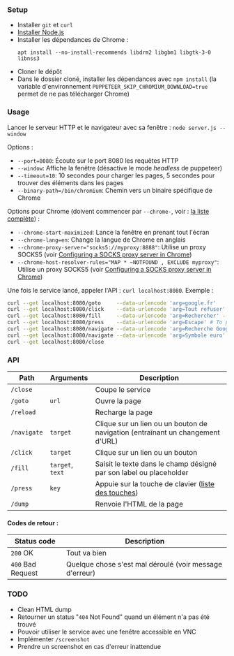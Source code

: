 ### Setup

-  Installer `git` et `curl`
-  [Installer Node.js](https://nodejs.org/en/download/package-manager)
-  Installer les dépendances de Chrome :
   ```
   apt install --no-install-recommends libdrm2 libgbm1 libgtk-3-0 libnss3
   ```
-  Cloner le dépôt
-  Dans le dossier cloné, installer les dépendances avec `npm install` (la variable d'environnement `PUPPETEER_SKIP_CHROMIUM_DOWNLOAD=true` permet de ne pas télécharger Chrome)

### Usage

Lancer le serveur HTTP et le navigateur avec sa fenêtre : `node server.js --window`

Options :

-  `--port=8080`: Écoute sur le port 8080 les requêtes HTTP
-  `--window`: Affiche la fenêtre (désactive le mode _headless_ de puppeteer)
-  `--timeout=10`: 10 secondes pour charger les pages, 5 secondes pour trouver des éléments dans les pages
-  `--binary-path=/bin/chromium`: Chemin vers un binaire spécifique de Chrome

Options pour Chrome (doivent commencer par `--chrome-`, voir : [la liste complète](https://peter.sh/experiments/chromium-command-line-switches)) :

-  `--chrome-start-maximized`: Lance la fenêtre en prenant tout l'écran
-  `--chrome-lang=en`: Change la langue de Chrome en anglais
-  `--chrome-proxy-server="socks5://myproxy:8888"`: Utilise un proxy SOCKS5 (voir [Configuring a SOCKS proxy server in Chrome](https://www.chromium.org/developers/design-documents/network-stack/socks-proxy/))
-  `--chrome-host-resolver-rules="MAP * ~NOTFOUND , EXCLUDE myproxy"`: Utilise un proxy SOCKS5 (voir [Configuring a SOCKS proxy server in Chrome](https://www.chromium.org/developers/design-documents/network-stack/socks-proxy/))

Une fois le service lancé, appeler l'API : `curl localhost:8080`. Exemple :

```bash
curl --get localhost:8080/goto     --data-urlencode 'arg=google.fr'
curl --get localhost:8080/click    --data-urlencode 'arg=Tout refuser'
curl --get localhost:8080/fill     --data-urlencode 'arg=Rechercher' --data-urlencode 'arg=€'
curl --get localhost:8080/press    --data-urlencode 'arg=Escape' # To prevent autocomplete from covering the search button
curl --get localhost:8080/navigate --data-urlencode 'arg=Recherche Google'
curl --get localhost:8080/navigate --data-urlencode 'arg=Symbole euro'
curl --get localhost:8080/close
```

### API

| Path        | Arguments        | Description                                                                                    |
| ----------- | ---------------- | ---------------------------------------------------------------------------------------------- |
| `/close`    |                  | Coupe le service                                                                               |
| `/goto`     | `url`            | Ouvre la page                                                                                  |
| `/reload`   |                  | Recharge la page                                                                               |
| `/navigate` | `target`         | Clique sur un lien ou un bouton de navigation (entraînant un changement d'URL)                 |
| `/click`    | `target`         | Clique sur un lien ou un bouton                                                                |
| `/fill`     | `target`, `text` | Saisit le texte dans le champ désigné par son label ou placeholder                             |
| `/press`    | `key`            | Appuie sur la touche de clavier ([liste des touches](https://pptr.dev/api/puppeteer.keyinput)) |
| `/dump`     |                  | Renvoie l'HTML de la page                                                                      |

#### Codes de retour :

| Status code       | Description                                             |
| ----------------- | ------------------------------------------------------- |
| `200` OK          | Tout va bien                                            |
| `400` Bad Request | Quelque chose s'est mal déroulé (voir message d'erreur) |

### TODO

-  Clean HTML dump
-  Retourner un status "`404` Not Found" quand un élément n'a pas été trouvé
-  Pouvoir utiliser le service avec une fenêtre accessible en VNC
-  Implémenter `/screenshot`
-  Prendre un screenshot en cas d'erreur inattendue
